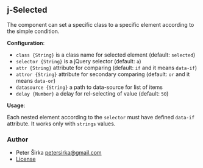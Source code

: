 ## j-Selected

The component can set a specific class to a specific element according to the simple condition.

__Configuration__:

- `class {String}` is a class name for selected element (default: `selected`)
- `selector {String}` is a jQuery selector (default: `a`)
- `attr {String}` attribute for comparing (default: `if` and it means `data-if`)
- `attror {String}` attribute for secondary comparing (default: `or` and it means `data-or`)
- `datasource {String}` a path to data-source for list of items
- `delay {Number}` a delay for rel-selecting of value (default: `50`)

__Usage__:

Each nested element according to the `selector` must have defined `data-if` attribute. It works only with `strings` values.

### Author

- Peter Širka <petersirka@gmail.com>
- [License](https://www.totaljs.com/license/)